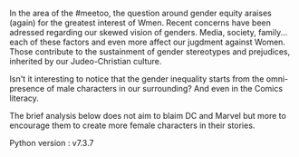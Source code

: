 In the area of the #meetoo, the question around gender equity araises (again) for the greatest interest of Wmen.
Recent concerns have been adressed regarding our skewed vision of genders.
Media, society, family... each of these factors and even more affect our jugdment against Women. Those contribute to 
the sustainment of gender stereotypes and prejudices, inherited by our Judeo-Christian culture.

Isn't it interesting to notice that the gender inequality starts from the omni-presence of male characters in our surrounding?
And even in the Comics literacy.

The brief analysis below does not aim to blaim DC and Marvel but more to encourage them to create more female characters in their stories.

Python version : v7.3.7
